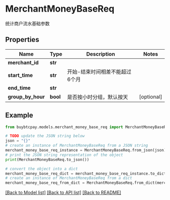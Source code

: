 # MerchantMoneyBaseReq

统计商户流水基础参数

## Properties

Name | Type | Description | Notes
------------ | ------------- | ------------- | -------------
**merchant_id** | **str** |  | 
**start_time** | **str** | 开始-结束时间相差不能超过6个月 | 
**end_time** | **str** |  | 
**group_by_hour** | **bool** | 是否按小时分组，默认按天 | [optional] 

## Example

```python
from buybtcpay.models.merchant_money_base_req import MerchantMoneyBaseReq

# TODO update the JSON string below
json = "{}"
# create an instance of MerchantMoneyBaseReq from a JSON string
merchant_money_base_req_instance = MerchantMoneyBaseReq.from_json(json)
# print the JSON string representation of the object
print(MerchantMoneyBaseReq.to_json())

# convert the object into a dict
merchant_money_base_req_dict = merchant_money_base_req_instance.to_dict()
# create an instance of MerchantMoneyBaseReq from a dict
merchant_money_base_req_from_dict = MerchantMoneyBaseReq.from_dict(merchant_money_base_req_dict)
```
[[Back to Model list]](../README.md#documentation-for-models) [[Back to API list]](../README.md#documentation-for-api-endpoints) [[Back to README]](../README.md)


